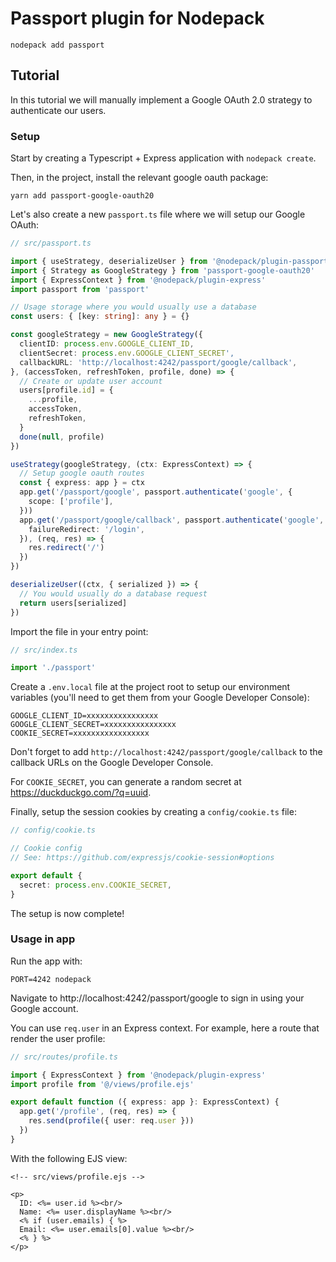 # Passport plugin for Nodepack

```
nodepack add passport
```

## Tutorial

In this tutorial we will manually implement a Google OAuth 2.0 strategy to authenticate our users.

### Setup

Start by creating a Typescript + Express application with `nodepack create`.

Then, in the project, install the relevant google oauth package:

```
yarn add passport-google-oauth20
```

Let's also create a new `passport.ts` file where we will setup our Google OAuth:

```ts
// src/passport.ts

import { useStrategy, deserializeUser } from '@nodepack/plugin-passport'
import { Strategy as GoogleStrategy } from 'passport-google-oauth20'
import { ExpressContext } from '@nodepack/plugin-express'
import passport from 'passport'

// Usage storage where you would usually use a database
const users: { [key: string]: any } = {}

const googleStrategy = new GoogleStrategy({
  clientID: process.env.GOOGLE_CLIENT_ID,
  clientSecret: process.env.GOOGLE_CLIENT_SECRET',
  callbackURL: 'http://localhost:4242/passport/google/callback',
}, (accessToken, refreshToken, profile, done) => {
  // Create or update user account
  users[profile.id] = {
    ...profile,
    accessToken,
    refreshToken,
  }
  done(null, profile)
})

useStrategy(googleStrategy, (ctx: ExpressContext) => {
  // Setup google oauth routes
  const { express: app } = ctx
  app.get('/passport/google', passport.authenticate('google', {
    scope: ['profile'],
  }))
  app.get('/passport/google/callback', passport.authenticate('google', {
    failureRedirect: '/login',
  }), (req, res) => {
    res.redirect('/')
  })
})

deserializeUser((ctx, { serialized }) => {
  // You would usually do a database request
  return users[serialized]
})
```

Import the file in your entry point:

```ts
// src/index.ts

import './passport'
```

Create a `.env.local` file at the project root to setup our environment variables (you'll need to get them from your Google Developer Console):

```
GOOGLE_CLIENT_ID=xxxxxxxxxxxxxxxx
GOOGLE_CLIENT_SECRET=xxxxxxxxxxxxxxxx
COOKIE_SECRET=xxxxxxxxxxxxxxxxx
```

Don't forget to add `http://localhost:4242/passport/google/callback` to the callback URLs on the Google Developer Console.

For `COOKIE_SECRET`, you can generate a random secret at https://duckduckgo.com/?q=uuid.

Finally, setup the session cookies by creating a `config/cookie.ts` file:

```ts
// config/cookie.ts

// Cookie config
// See: https://github.com/expressjs/cookie-session#options

export default {
  secret: process.env.COOKIE_SECRET,
}
```

The setup is now complete!

### Usage in app

Run the app with:

```
PORT=4242 nodepack
```

Navigate to http://localhost:4242/passport/google to sign in using your Google account.

You can use `req.user` in an Express context. For example, here a route that render the user profile:

```ts
// src/routes/profile.ts

import { ExpressContext } from '@nodepack/plugin-express'
import profile from '@/views/profile.ejs'

export default function ({ express: app }: ExpressContext) {
  app.get('/profile', (req, res) => {
    res.send(profile({ user: req.user }))
  })
}
```

With the following EJS view:

```ejs
<!-- src/views/profile.ejs -->

<p>
  ID: <%= user.id %><br/>
  Name: <%= user.displayName %><br/>
  <% if (user.emails) { %>
  Email: <%= user.emails[0].value %><br/>
  <% } %>
</p>
```
